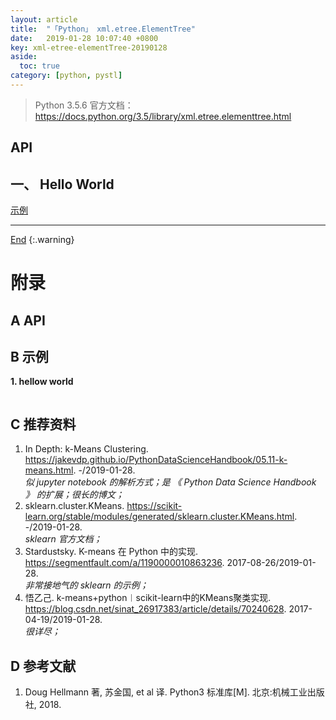 ```yaml
---
layout: article
title:  "「Python」 xml.etree.ElementTree"
date:   2019-01-28 10:07:40 +0800
key: xml-etree-elementTree-20190128
aside:
  toc: true
category: [python, pystl]
---
```

<span id='head'></span>  

> Python 3.5.6 官方文档：<https://docs.python.org/3.5/library/xml.etree.elementtree.html>  

## API

## 一、 Hello World
[示例](#hellow_world)  



-------------------  
[End](#head)
{:.warning}  

# 附录
## A API


## B 示例
<span id="hellow_world">**1. hellow world**</span>  


```python

```
## C 推荐资料
1. In Depth: k-Means Clustering. <https://jakevdp.github.io/PythonDataScienceHandbook/05.11-k-means.html>. -/2019-01-28.    
*似 jupyter notebook 的解析方式；是 《 Python Data Science Handbook 》 的扩展；很长的博文；*   
2. sklearn.cluster.KMeans. <https://scikit-learn.org/stable/modules/generated/sklearn.cluster.KMeans.html>. -/2019-01-28.       
*sklearn 官方文档；*  
3. Stardustsky. K-means 在 Python 中的实现. <https://segmentfault.com/a/1190000010863236>. 2017-08-26/2019-01-28.   
*非常接地气的 sklearn 的示例；*   
4.  悟乙己. k-means+python︱scikit-learn中的KMeans聚类实现. <https://blog.csdn.net/sinat_26917383/article/details/70240628>. 2017-04-19/2019-01-28.   
*很详尽；*   


## D 参考文献
1. Doug Hellmann 著, 苏金国, et al 译. Python3 标准库[M]. 北京:机械工业出版社, 2018.
